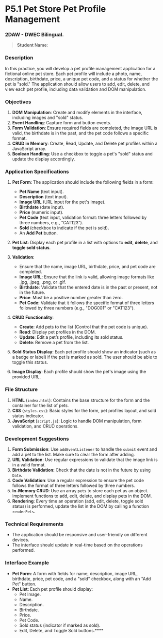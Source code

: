 # P5.1 Pet Store Pet Profile Management

### 2DAW - DWEC Bilingual.

> **Student Name**:

### Description

In this practice, you will develop a pet profile management application for a fictional online pet store. Each pet profile will include a photo, name, description, birthdate, price, a unique pet code, and a status for whether the pet is "sold." The application should allow users to add, edit, delete, and view each pet profile, including data validation and DOM manipulation.

### Objectives

1. **DOM Manipulation**: Create and modify elements in the interface, including images and "sold" status.
2. **Event Handling**: Capture form and button events.
3. **Form Validation**: Ensure required fields are completed, the image URL is valid, the birthdate is in the past, and the pet code follows a specific format.
4. **CRUD in Memory**: Create, Read, Update, and Delete pet profiles within a JavaScript array.
5. **Boolean Handling**: Use a checkbox to toggle a pet's "sold" status and update the display accordingly.

### Application Specifications

1. **Pet Form**: The application should include the following fields in a form:

   - **Pet Name** (text input).
   - **Description** (text input).
   - **Image URL** (URL input for the pet's image).
   - **Birthdate** (date input).
   - **Price** (numeric input).
   - **Pet Code** (text input, validation format: three letters followed by three numbers, e.g., "CAT123").
   - **Sold** (checkbox to indicate if the pet is sold).
   - An **Add Pet** button.

2. **Pet List**: Display each pet profile in a list with options to **edit**, **delete**, and **toggle sold status**.

3. **Validation**:

   - Ensure that the name, image URL, birthdate, price, and pet code are completed.
   - **Image URL**: Ensure that the link is valid, allowing image formats like .jpg, .jpeg, .png, or .gif.
   - **Birthdate**: Validate that the entered date is in the past or present, not in the future.
   - **Price**: Must be a positive number greater than zero.
   - **Pet Code**: Validate that it follows the specific format of three letters followed by three numbers (e.g., "DOG001" or "CAT123").

4. **CRUD Functionality**:

   - **Create**: Add pets to the list (Control that the pet code is unique).
   - **Read**: Display pet profiles in the DOM.
   - **Update**: Edit a pet’s profile, including its sold status.
   - **Delete**: Remove a pet from the list.

5. **Sold Status Display**: Each pet profile should show an indicator (such as a badge or label) if the pet is marked as sold. The user should be able to toggle this status.

6. **Image Display**: Each profile should show the pet's image using the provided URL.

### File Structure

1. **HTML** (`index.html`): Contains the base structure for the form and the container for the list of pets.
2. **CSS** (`styles.css`): Basic styles for the form, pet profiles layout, and sold status indicator.
3. **JavaScript** (`script.js`): Logic to handle DOM manipulation, form validation, and CRUD operations.

### Development Suggestions

1. **Form Submission**: Use `addEventListener` to handle the `submit` event and add a pet to the list. Make sure to clear the form after adding.
2. **URL Validation**: Use regular expressions to validate that the image link is in a valid format.
3. **Birthdate Validation**: Check that the date is not in the future by using `Date`.
4. **Code Validation**: Use a regular expression to ensure the pet code follows the format of three letters followed by three numbers.
5. **In-Memory CRUD**: Use an array `pets` to store each pet as an object. Implement functions to add, edit, delete, and display pets in the DOM.
6. **Rendering**: Every time an operation (add, edit, delete, toggle sold status) is performed, update the list in the DOM by calling a function `renderPets`.

### Technical Requirements

- The application should be responsive and user-friendly on different devices.
- The interface should update in real-time based on the operations performed.

### Interface Example

- **Pet Form**: A form with fields for name, description, image URL, birthdate, price, pet code, and a "sold" checkbox, along with an "Add Pet" button.
- **Pet List**: Each pet profile should display:
  - Pet Image.
  - Name.
  - Description.
  - Birthdate.
  - Price.
  - Pet Code.
  - Sold status (indicator if marked as sold).
  - Edit, Delete, and Toggle Sold buttons.****